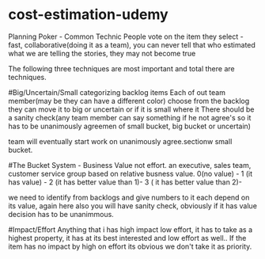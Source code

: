 # cost-estimation-udemy

Planning Poker  - Common Technic
People vote on the item they select - fast, collaborative(doing it as a team), you can never tell that who estimated what
we are telling the stories, they may not become true

The following three techniques are most important and total there are techniques.

#Big/Uncertain/Small
categorizing backlog items
Each of out team member(may be they can have a different color) choose from the backlog they can move it to big or uncertain or if it is small
where it
There should be a sanity check(any team member can say something if he not agree's so it has to be unanimously agreemen of small bucket, big bucket or uncertain)

team will eventually start work on unanimously agree.sectionw small bucket.


#The Bucket System - Business Value not effort.
an executive, sales team, customer service group based on relative busness value.
0(no value) -
1 (it has value) -
2 (it has better value than 1)-
3 ( it has better value than 2)-

we need to identify from backlogs and give numbers to it each depend on its value, again here also you will have sanity check, obviously if it has value decision has to be unanimmous.

#Impact/Effort
Anything that i has high impact low effort, it has to take as a highest property, it has at its best interested  and low effort as well..
If the item has no impact by high on effort its obvious we don't take it as priority.

